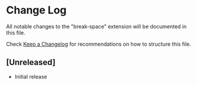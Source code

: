 # Change Log

All notable changes to the "break-space" extension will be documented in this file.

Check [Keep a Changelog](http://keepachangelog.com/) for recommendations on how to structure this file.

## [Unreleased]

- Initial release